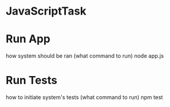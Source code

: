 # JavaScriptTask

# Run App
how system should be ran (what command to run)
node app.js

# Run Tests
how to initiate system's tests (what command to run)
npm test

